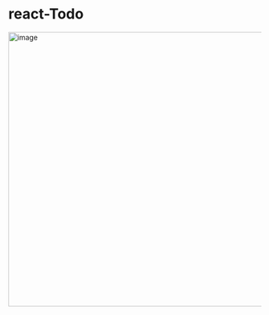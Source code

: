 # react-Todo

<img width="545" alt="image" src="https://user-images.githubusercontent.com/90621630/226562394-2a4a0e55-86b2-4907-9437-6d900357bd2c.png">
